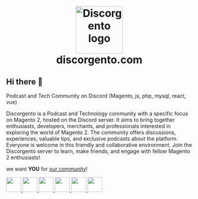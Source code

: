 <h1 align="center">
    <img src="https://discorgento.com/imgs/logo-discorgento.svg" alt="Discorgento logo" width="128" height="128" title="Discorgento"/> 
  <br>
  discorgento.com
  <br>
</h1>

## Hi there 👋

Podcast and Tech Community on Discord (Magento, js, php, mysql, react, vue)

Discorgento is a Podcast and Technology community with a specific focus on Magento 2, hosted on the Discord server. It aims to bring together enthusiasts, developers, merchants, and professionals interested in exploring the world of Magento 2. The community offers discussions, experiences, valuable tips, and exclusive podcasts about the platform. Everyone is welcome in this friendly and collaborative environment. Join the Discorgento server to learn, make friends, and engage with fellow Magento 2 enthusiasts!

we want **YOU** for [our community](https://discord.io/Discorgento)!

<div class="bottom-bar">
    <a href="https://discord.io/Discorgento" target="_blank" title="Discord">
        <img src="https://discorgento.com/imgs/social/discord-icon.png" width="40" height="40" />
    </a>
    <a href="https://github.com/discorgento" target="_blank" title="Github">
        <img
            src="https://discorgento.com/imgs/social/github-logo.png" width="40" height="40"/>
    </a>
    <a href="https://www.instagram.com/discorgento/" target="_blank" title="Instagram">
        <img
            src="https://github.com/discorgento/.github/assets/2486808/0c4c4dd1-f2ad-4e55-83db-9afc2560ebef" width="40" height="40"/>
    </a>
    <a href="https://open.spotify.com/show/5h3gKepBezY4Iz5LM79nUn" target="_blank" title="Spotify">
        <img
            src="https://discorgento.com/imgs/social/spotify-icon.png" width="40" height="40"/>
    </a>
    <a href="https://www.youtube.com/@discorgento" target="_blank" title="Youtube">
        <img
            src="https://discorgento.com/imgs/social/youtube-icon.png" width="40" height="40"/>
    </a>
    <a href="https://twitter.com/discorgento" target="_blank" title="Twitter">
        <img
            src="https://discorgento.com/imgs/social/twitter-logo.png" width="40" height="40"/>
    </a>
</div>
